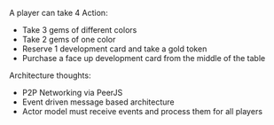 A player can take 4 Action:

- Take 3 gems of different colors
- Take 2 gems of one color
- Reserve 1 development card and take a gold token
- Purchase a face up development card from the middle of the table 

Architecture thoughts:

- P2P Networking via PeerJS
- Event driven message based architecture
- Actor model must receive events and process them for all players